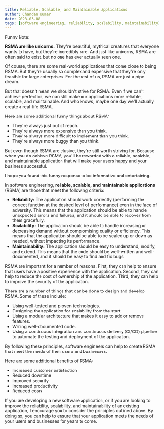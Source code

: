 ```yaml
---
title: Reliable, Scalable, and Maintainable Applications
author: Chandan Kumar
date: 2023-03-08
tags: [software engineering, reliability, scalability, maintainability]
---
```


Funny Note:

**RSMA are like unicorns.** They're beautiful, mythical creatures that everyone wants to have, but they're incredibly rare. And just like unicorns, RSMA are often said to exist, but no one has ever actually seen one.

Of course, there are some real-world applications that come close to being RSMA. But they're usually so complex and expensive that they're only feasible for large enterprises. For the rest of us, RSMA are just a pipe dream.

But that doesn't mean we shouldn't strive for RSMA. Even if we can't achieve perfection, we can still make our applications more reliable, scalable, and maintainable. And who knows, maybe one day we'll actually create a real-life RSMA.

Here are some additional funny things about RSMA:

- They're always just out of reach.
- They're always more expensive than you think.
- They're always more difficult to implement than you think.
- They're always more buggy than you think.

But even though RSMA are elusive, they're still worth striving for. Because when you do achieve RSMA, you'll be rewarded with a reliable, scalable, and maintainable application that will make your users happy and your business successful.

I hope you found this funny response to be informative and entertaining.

In software engineering, **reliable, scalable, and maintainable applications** (RSMA) are those that meet the following criteria:

- **Reliability:** The application should work correctly (performing the correct function at the desired level of performance) even in the face of adversity. This means that the application should be able to handle unexpected errors and failures, and it should be able to recover from them gracefully.
- **Scalability:** The application should be able to handle increasing or decreasing demand without compromising quality or efficiency. This means that the application should be able to be scaled up or down as needed, without impacting its performance.
- **Maintainability:** The application should be easy to understand, modify, and extend. This means that the code should be well-written and well-documented, and it should be easy to find and fix bugs.

RSMA are important for a number of reasons. First, they can help to ensure that users have a positive experience with the application. Second, they can help to reduce the cost of ownership of the application. Third, they can help to improve the security of the application.

There are a number of things that can be done to design and develop RSMA. Some of these include:

- Using well-tested and proven technologies.
- Designing the application for scalability from the start.
- Using a modular architecture that makes it easy to add or remove features.
- Writing well-documented code.
- Using a continuous integration and continuous delivery (CI/CD) pipeline to automate the testing and deployment of the application.

By following these principles, software engineers can help to create RSMA that meet the needs of their users and businesses.

Here are some additional benefits of RSMA:

- Increased customer satisfaction
- Reduced downtime
- Improved security
- Increased productivity
- Reduced costs

If you are developing a new software application, or if you are looking to improve the reliability, scalability, and maintainability of an existing application, I encourage you to consider the principles outlined above. By doing so, you can help to ensure that your application meets the needs of your users and businesses for years to come.
